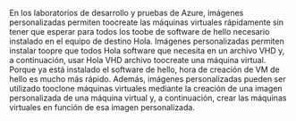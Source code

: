 En los laboratorios de desarrollo y pruebas de Azure, imágenes personalizadas permiten toocreate las máquinas virtuales rápidamente sin tener que esperar para todos los toobe de software de hello necesario instalado en el equipo de destino Hola. Imágenes personalizadas permiten instalar toopre que todos Hola software que necesita en un archivo VHD y, a continuación, usar Hola VHD archivo toocreate una máquina virtual. Porque ya está instalado el software de hello, hora de creación de VM de hello es mucho más rápido. Además, imágenes personalizadas pueden ser utilizado tooclone máquinas virtuales mediante la creación de una imagen personalizada de una máquina virtual y, a continuación, crear las máquinas virtuales en función de esa imagen personalizada.
